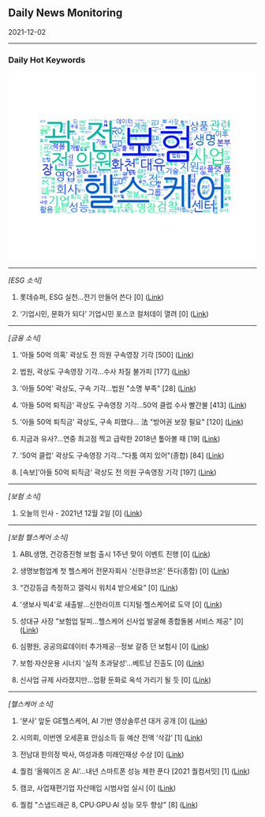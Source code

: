 ## Daily News Monitoring 

2021-12-02 

----------

### Daily Hot Keywords 

![word_cloud](image/2021-12-02_word_cloud.png)

----------

*[ESG 소식]*

1. 롯데슈퍼, ESG 실천…전기 만들어 쓴다 [0] ([Link](https://news.naver.com/main/read.naver?mode=LSD&mid=sec&sid1=101&oid=032&aid=0003113784))

2. ‘기업시민, 문화가 되다’ 기업시민 포스코 컬처데이 열려 [0] ([Link](https://news.naver.com/main/read.naver?mode=LSD&mid=sec&sid1=102&oid=002&aid=0002221451))

----------

*[금융 소식]*

1. ‘아들 50억 의혹’ 곽상도 전 의원 구속영장 기각 [500] ([Link](https://news.naver.com/main/read.naver?mode=LSD&mid=sec&sid1=102&oid=056&aid=0011167865))

2. 법원, 곽상도 구속영장 기각…수사 차질 불가피 [177] ([Link](https://news.naver.com/main/read.naver?mode=LSD&mid=sec&sid1=102&oid=020&aid=0003397165))

3. '아들 50억' 곽상도, 구속 기각…법원 "소명 부족" [28] ([Link](https://news.naver.com/main/read.naver?mode=LSD&mid=sec&sid1=102&oid=003&aid=0010865908))

4. ‘아들 50억 퇴직금’ 곽상도 구속영장 기각…50억 클럽 수사 빨간불 [413] ([Link](https://news.naver.com/main/read.naver?mode=LSD&mid=sec&sid1=102&oid=032&aid=0003113804))

5. '아들 50억 퇴직금' 곽상도, 구속 피했다… 法 "방어권 보장 필요" [120] ([Link](https://news.naver.com/main/read.naver?mode=LSD&mid=sec&sid1=102&oid=277&aid=0005008882))

6. 지금과 유사?…연중 최고점 찍고 급락한 2018년 톺아볼 때 [19] ([Link](https://news.naver.com/main/read.naver?mode=LSD&mid=sec&sid1=101&oid=018&aid=0005098237))

7. '50억 클럽' 곽상도 구속영장 기각…"다툼 여지 있어"(종합) [84] ([Link](https://news.naver.com/main/read.naver?mode=LSD&mid=sec&sid1=102&oid=014&aid=0004748852))

8. [속보]'아들 50억 퇴직금' 곽상도 전 의원 구속영장 기각 [197] ([Link](https://news.naver.com/main/read.naver?mode=LSD&mid=sec&sid1=102&oid=011&aid=0003991943))

----------

*[보험 소식]*

1. 오늘의 인사 - 2021년 12월 2일 [0] ([Link](https://news.naver.com/main/read.naver?mode=LSD&mid=sec&sid1=102&oid=032&aid=0003113790))

----------

*[보험 헬스케어 소식]*

1. ABL생명, 건강증진형 보험 출시 1주년 맞이 이벤트 진행 [0] ([Link](https://news.naver.com/main/read.naver?mode=LSD&mid=sec&sid1=101&oid=016&aid=0001919422))

2. 생명보험업계 첫 헬스케어 전문자회사 '신한큐브온' 뜬다(종합) [0] ([Link](https://news.naver.com/main/read.naver?mode=LSD&mid=sec&sid1=101&oid=277&aid=0005008627))

3. “건강등급 측정하고 갤럭시 워치4 받으세요” [0] ([Link](https://news.naver.com/main/read.naver?mode=LSD&mid=sec&sid1=101&oid=243&aid=0000019339))

4. '생보사 빅4'로 새출발…신한라이프 디지털·헬스케어로 도약 [0] ([Link](https://news.naver.com/main/read.naver?mode=LSD&mid=sec&sid1=101&oid=015&aid=0004635169))

5. 성대규 사장 "보험업 탈피…헬스케어 신사업 발굴해 종합돌봄 서비스 제공" [0] ([Link](https://news.naver.com/main/read.naver?mode=LSD&mid=sec&sid1=101&oid=015&aid=0004635164))

6. 심평원, 공공의료데이터 추가제공···정보 갈증 던 보험사 [0] ([Link](https://news.naver.com/main/read.naver?mode=LSD&mid=sec&sid1=101&oid=008&aid=0004677845))

7. 보험·자산운용 시너지 '실적 초과달성'…베트남 진출도 [0] ([Link](https://news.naver.com/main/read.naver?mode=LSD&mid=sec&sid1=101&oid=015&aid=0004635166))

8. 신사업 규제 사라졌지만…업황 둔화로 옥석 가리기 될 듯 [0] ([Link](https://news.naver.com/main/read.naver?mode=LSD&mid=sec&sid1=101&oid=015&aid=0004635165))

----------

*[헬스케어 소식]*

1. ‘분사’ 앞둔 GE헬스케어, AI 기반 영상솔루션 대거 공개 [0] ([Link](https://news.naver.com/main/read.naver?mode=LSD&mid=sec&sid1=105&oid=293&aid=0000037149))

2. 시의회, 이번엔 오세훈표 안심소득 등 예산 전액 ‘삭감’ [1] ([Link](https://news.naver.com/main/read.naver?mode=LSD&mid=sec&sid1=102&oid=005&aid=0001488314))

3. 전남대 한의정 박사, 여성과총 미래인재상 수상 [0] ([Link](https://news.naver.com/main/read.naver?mode=LSD&mid=sec&sid1=102&oid=002&aid=0002221444))

4. 퀄컴 ‘올웨이즈 온 AI’…내년 스마트폰 성능 제한 푼다 [2021 퀄컴서밋] [1] ([Link](https://news.naver.com/main/read.naver?mode=LSD&mid=sec&sid1=105&oid=031&aid=0000639869))

5. 캠코, 사업재편기업 자산매입 시범사업 실시 [0] ([Link](https://news.naver.com/main/read.naver?mode=LSD&mid=sec&sid1=102&oid=079&aid=0003581516))

6. 퀄컴 "스냅드래곤 8, CPU·GPU·AI 성능 모두 향상" [8] ([Link](https://news.naver.com/main/read.naver?mode=LSD&mid=sec&sid1=105&oid=092&aid=0002240907))

